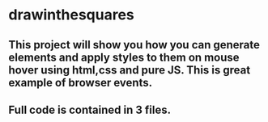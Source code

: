 # drawinthesquares

## This project will show you how you can generate elements and apply styles to them on mouse hover using html,css and pure JS. This is great example of browser events.

## Full code is contained in 3 files.



